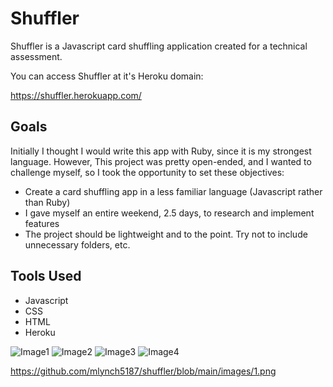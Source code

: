 # Shuffler

Shuffler is a Javascript card shuffling application created for a technical assessment.

You can access Shuffler at it's Heroku domain:

https://shuffler.herokuapp.com/

## Goals

Initially I thought I would write this app with Ruby, since it is my strongest language.
However, This project was pretty open-ended, and I wanted to challenge myself,
so I took the opportunity to set these objectives:

- Create a card shuffling app in a less familiar language (Javascript rather than Ruby)
- I gave myself an entire weekend, 2.5 days, to research and implement features
- The project should be lightweight and to the point. Try not to include unnecessary folders, etc.

## Tools Used

- Javascript
- CSS
- HTML
- Heroku

![Image1](https://raw.githubusercontent.com/mlynch5187/shuffler/blob/main/images/1.png "Image1")
![Image2](https://raw.githubusercontent.com/mlynch5187/shuffler/blob/main/images/2.png "Image2")
![Image3](https://raw.githubusercontent.com/mlynch5187/shuffler/blob/main/images/3.png "Image3")
![Image4](https://raw.githubusercontent.com/mlynch5187/shuffler/blob/main/images/4.png "Image4")

https://github.com/mlynch5187/shuffler/blob/main/images/1.png
